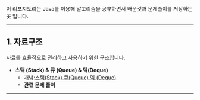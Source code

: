 이 리포지토리는 Java를 이용해 알고리즘을 공부하면서 배운것과 문제풀이를 저장하는 곳 입니다.

---

## 1. 자료구조
자료를 효율적으로 관리하고 사용하기 위한 구조입니다.

- **스택 (Stack) & 큐 (Queue) & 덱(Deque)**
  - 개념:[스택(Stack) 큐(Queue) 덱 (Deque)](./docs/Stack-Queue-Deque.md)
  - **관련 문제 풀이**

---
